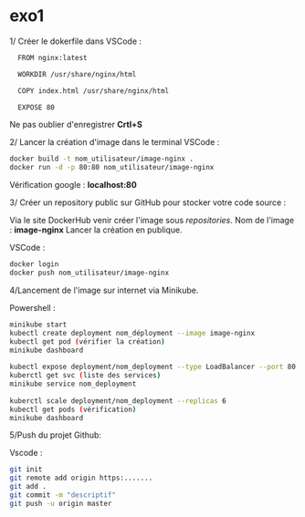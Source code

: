 # exo1

1/ Créer le dokerfile dans VSCode : 
```bash
  FROM nginx:latest

  WORKDIR /usr/share/nginx/html

  COPY index.html /usr/share/nginx/html

  EXPOSE 80
   ``` 
Ne pas oublier d'enregistrer **Crtl+S**

2/ Lancer la création d'image dans le terminal VSCode :
```bash
docker build -t nom_utilisateur/image-nginx .
docker run -d -p 80:80 nom_utilisateur/image-nginx
```  
  Vérification google : **localhost:80**
  
3/ Créer un repository public sur GitHub pour stocker votre code source :
  
  Via le site DockerHub venir créer l'image sous *repositories*. Nom de l'image : **image-nginx**
  Lancer la création en publique.
  
  VSCode : 
```bash 
docker login
docker push nom_utilisateur/image-nginx 
```
4/Lancement de l'image sur internet via Minikube.

Powershell :
```bash
minikube start
kubectl create deployment nom_déployment --image image-nginx
kubectl get pod (vérifier la création)
minikube dashboard
               
kubectl expose deployment/nom_deployment --type LoadBalancer --port 80
kuberctl get svc (liste des services)
minikube service nom_deployment 
             
kuberctl scale deployment/nom_deployment --replicas 6
kubectl get pods (vérification)
minikube dashboard
```             
5/Push du projet Github:

Vscode :
```bash
git init
git remote add origin https:.......
git add .
git commit -m "descriptif"
git push -u origin master
 
```
 
  


